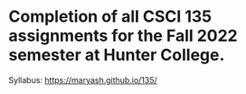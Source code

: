 # Completion of all CSCI 135 assignments for the Fall 2022 semester at Hunter College.

Syllabus: https://maryash.github.io/135/
